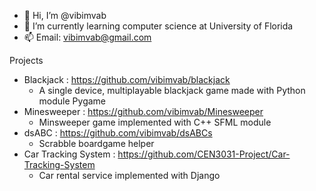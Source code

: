- 👋 Hi, I’m @vibimvab
- 🌱 I’m currently learning computer science at University of Florida
- 📫 Email: vibimvab@gmail.com

Projects
- Blackjack : https://github.com/vibimvab/blackjack
  - A single device, multiplayable blackjack game made with Python module Pygame
- Minesweeper : https://github.com/vibimvab/Minesweeper
  - Minsweeper game implemented with C++ SFML module
- dsABC : https://github.com/vibimvab/dsABCs
  - Scrabble boardgame helper
- Car Tracking System : https://github.com/CEN3031-Project/Car-Tracking-System
  - Car rental service implemented with Django
